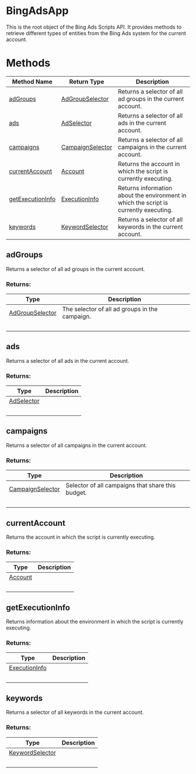 # BingAdsApp
This is the root object of the Bing Ads Scripts API. It provides methods to retrieve different types of entities from the Bing Ads system for the current account.

# Methods
|Method Name|Return Type|Description|
|-|-|-
[adGroups](#adgroups)|[AdGroupSelector](./AdGroupSelector)|Returns a selector of all ad groups in the current account.<br />
[ads](#ads)|[AdSelector](./AdSelector)|Returns a selector of all ads in the current account.<br />
[campaigns](#campaigns)|[CampaignSelector](./CampaignSelector)|Returns a selector of all campaigns in the current account.<br />
[currentAccount](#currentaccount)|[Account](./Account)|Returns the account in which the script is currently executing.<br />
[getExecutionInfo](#getexecutioninfo)|[ExecutionInfo](./ExecutionInfo)|Returns information about the environment in which the script is currently executing.<br />
[keywords](#keywords)|[KeywordSelector](./KeywordSelector)|Returns a selector of all keywords in the current account.<br />

## <a name="adgroups"></a>adGroups
Returns a selector of all ad groups in the current account.

### Returns:
|Type|Description|
|-|-
[AdGroupSelector](./AdGroupSelector)|The selector of all ad groups in the campaign.
&nbsp;|&nbsp;

## <a name="ads"></a>ads
Returns a selector of all ads in the current account.

### Returns:
|Type|Description|
|-|-
[AdSelector](./AdSelector)|
&nbsp;|&nbsp;

## <a name="campaigns"></a>campaigns
Returns a selector of all campaigns in the current account.

### Returns:
|Type|Description|
|-|-
[CampaignSelector](./CampaignSelector)|Selector of all campaigns that share this budget.
&nbsp;|&nbsp;

## <a name="currentaccount"></a>currentAccount
Returns the account in which the script is currently executing.

### Returns:
|Type|Description|
|-|-
[Account](./Account)|
&nbsp;|&nbsp;

## <a name="getexecutioninfo"></a>getExecutionInfo
Returns information about the environment in which the script is currently executing.

### Returns:
|Type|Description|
|-|-
[ExecutionInfo](./ExecutionInfo)|
&nbsp;|&nbsp;

## <a name="keywords"></a>keywords
Returns a selector of all keywords in the current account.

### Returns:
|Type|Description|
|-|-
[KeywordSelector](./KeywordSelector)|
&nbsp;|&nbsp;

